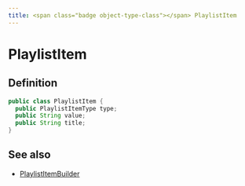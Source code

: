 ```yaml
---
title: <span class="badge object-type-class"></span> PlaylistItem
---
```

# <span class="badge object-type-class"></span> PlaylistItem

## Definition

```java
public class PlaylistItem {
  public PlaylistItemType type;
  public String value;
  public String title;
}
```
## See also

 * <span class="badge builder"></span> [PlaylistItemBuilder](./builder-PlaylistItemBuilder.md)
